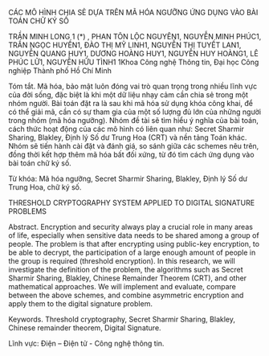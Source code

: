 CÁC MÔ HÌNH CHIA SẺ DỰA TRÊN MÃ HÓA NGƯỠNG ỨNG DỤNG VÀO BÀI TOÁN CHỮ KÝ SỐ

TRẦN MINH LONG 1 (*) , PHAN TÔN LỘC NGUYÊN1, NGUYỄN MINH PHÚC1, TRẦN NGỌC HUYỀN1, ĐÀO THỊ MỸ LINH1, NGUYỄN THỊ TUYẾT LAN1, NGUYỄN QUANG HUY1, 
DƯƠNG HOÀNG HUY1, NGUYỄN HUY HOÀNG1, LÊ PHÚC LỮ1, NGUYỄN HỮU TÌNH1
1Khoa Công nghệ Thông tin, Đại học Công nghiệp Thành phố Hồ Chí Minh

Tóm tắt. Mã hóa, bảo mật luôn đóng vai trò quan trọng trong nhiều lĩnh vực của đời sống, đặc biệt là khi một dữ liệu nhạy cảm cần chia sẻ trong một nhóm người. Bài toán đặt ra là sau khi mã hóa sử dụng khóa công khai, để có thể giải mã, cần có sự tham gia của một số lượng đủ lớn của những người trong nhóm (mã hóa ngưỡng). Nhóm đề tài sẽ tìm hiểu ý nghĩa của bài toán, cách thức hoạt động của các mô hình có liên quan như: Secret Sharmir Sharing, Blakley, Định lý Số dư Trung Hoa (CRT) và nền tảng Toán khác. Nhóm sẽ tiến hành cài đặt và đánh giá, so sánh giữa các schemes nêu trên, đồng thời kết hợp thêm mã hóa bất đối xứng, từ đó tìm cách ứng dụng vào bài toán chữ ký số.

Từ khóa: Mã hóa ngưỡng, Secret Sharmir Sharing, Blakley, Định lý Số dư Trung Hoa, chữ ký số.

THRESHOLD CRYPTOGRAPHY SYSTEM APPLIED TO 
DIGITAL SIGNATURE PROBLEMS 

Abstract. Encryption and security always play a crucial role in many areas of life, especially when sensitive data needs to be shared among a group of people. The problem is that after encrypting using public-key encryption, to be able to decrypt, the participation of a large enough amount of people in the group is required (threshold encryption). In this research, we will investigate the definition of the problem, the algorithms such as Secret Sharmir Sharing, Blakley, Chinese Remainder Theorem (CRT), and other mathematical approaches. We will implement and evaluate, compare between the above schemes, and combine asymmetric encryption and apply them to the digital signature problem.

Keywords. Threshold cryptography, Secret Sharmir Sharing, Blakley, Chinese remainder theorem, Digital Signature.

Lĩnh vực: Điện – Điện tử - Công nghệ thông tin.
